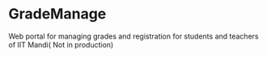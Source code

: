 # GradeManage
Web portal for managing grades and registration for students and teachers of IIT Mandi( Not in production)
